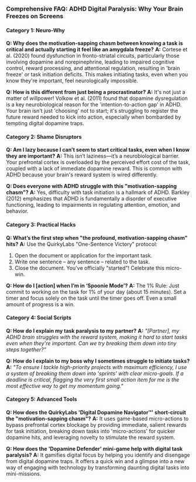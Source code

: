 ### **Comprehensive FAQ: ADHD Digital Paralysis: Why Your Brain Freezes on Screens**

#### **Category 1: Neuro-Why**

**Q: Why does the motivation-sapping chasm between knowing a task is critical and actually starting it feel like an amygdala freeze?**
**A:** Cortese et al. (2020) found dysfunction in fronto-striatal circuits, particularly those involving dopamine and norepinephrine, leading to impaired cognitive control, reward processing, and attentional regulation, resulting in 'brain freeze' or task initiation deficits. This makes initiating tasks, even when you know they're important, feel neurologically impossible.

**Q: How is this different from just being a procrastinator?**
**A:** It's not just a matter of willpower! Volkow et al. (2011) found that dopamine dysregulation is a key neurobiological reason for the 'intention-to-action gap' in ADHD. Your brain isn't just 'choosing' not to start; it's struggling to register the future reward needed to kick into action, especially when bombarded by tempting digital dopamine traps.

#### **Category 2: Shame Disruptors**

**Q: Am I lazy because I can’t seem to start critical tasks, even when I know they are important?**
**A:** This isn’t laziness—it’s a neurobiological barrier. Your prefrontal cortex is overloaded by the perceived effort cost of the task, coupled with a lack of immediate dopamine reward. This is common with ADHD because your brain's reward system is wired differently.

**Q: Does everyone with ADHD struggle with this "motivation-sapping chasm"?**
**A:** Yes, difficulty with task initiation is a hallmark of ADHD. Barkley (2012) emphasizes that ADHD is fundamentally a disorder of executive functioning, leading to impairments in regulating attention, emotion, and behavior.

#### **Category 3: Practical Hacks**

**Q: What’s the first step when "the profound, motivation-sapping chasm" hits?**
**A:** Use the QuirkyLabs "One-Sentence Victory" protocol:
1. Open the document or application for the important task.
2. Write one sentence – any sentence – related to the task.
3. Close the document. You've officially "started"! Celebrate this micro-win.

**Q: How do I [action] when I’m in ‘Spoonie Mode’?**
**A:** The 1% Rule: Just commit to working on the task for 1% of your day (about 15 minutes). Set a timer and focus solely on the task until the timer goes off. Even a small amount of progress is a win.

#### **Category 4: Social Scripts**

**Q: How do I explain my task paralysis to my partner?**
**A:** *"[Partner], my ADHD brain struggles with the reward system, making it hard to start tasks even when they're important. Can we try breaking them down into tiny steps together?"*

**Q: How do I explain to my boss why I sometimes struggle to initiate tasks?**
**A:** *"To ensure I tackle high-priority projects with maximum efficiency, I use a system of breaking them down into 'sprints' with clear micro-goals. If a deadline is critical, flagging the very first small action item for me is the most effective way to get my momentum going."*

#### **Category 5: Advanced Tools**

**Q: How does the QuirkyLabs 'Digital Dopamine Navigator™' short-circuit the "motivation-sapping chasm"?**
**A:** It uses game-based micro-actions to bypass prefrontal cortex blockage by providing immediate, salient rewards for task initiation, breaking down tasks into 'micro-actions' for quicker dopamine hits, and leveraging novelty to stimulate the reward system.

**Q: How does the 'Dopamine Defender' mini-game help with digital task paralysis?**
**A:** It gamifies digital focus by helping you identify and disengage from digital dopamine traps. It offers a quick win and a glimpse into a new way of engaging with technology by transforming daunting digital tasks into mini-missions.